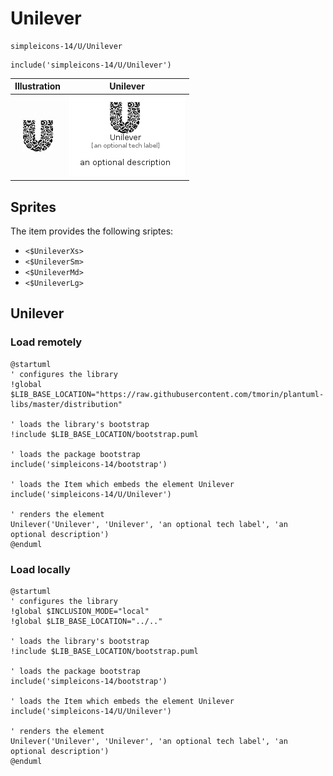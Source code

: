 # Unilever


```text
simpleicons-14/U/Unilever
```

```text
include('simpleicons-14/U/Unilever')
```



| Illustration | Unilever |
| :---: | :---: |
| ![illustration for Illustration](../../simpleicons-14/U/Unilever.png) | ![illustration for Unilever](../../simpleicons-14/U/Unilever.Local.png) |



## Sprites
The item provides the following sriptes:

- `<$UnileverXs>`
- `<$UnileverSm>`
- `<$UnileverMd>`
- `<$UnileverLg>`





## Unilever

### Load remotely
```plantuml
@startuml
' configures the library
!global $LIB_BASE_LOCATION="https://raw.githubusercontent.com/tmorin/plantuml-libs/master/distribution"

' loads the library's bootstrap
!include $LIB_BASE_LOCATION/bootstrap.puml

' loads the package bootstrap
include('simpleicons-14/bootstrap')

' loads the Item which embeds the element Unilever
include('simpleicons-14/U/Unilever')

' renders the element
Unilever('Unilever', 'Unilever', 'an optional tech label', 'an optional description')
@enduml
```

### Load locally
```plantuml
@startuml
' configures the library
!global $INCLUSION_MODE="local"
!global $LIB_BASE_LOCATION="../.."

' loads the library's bootstrap
!include $LIB_BASE_LOCATION/bootstrap.puml

' loads the package bootstrap
include('simpleicons-14/bootstrap')

' loads the Item which embeds the element Unilever
include('simpleicons-14/U/Unilever')

' renders the element
Unilever('Unilever', 'Unilever', 'an optional tech label', 'an optional description')
@enduml
```


